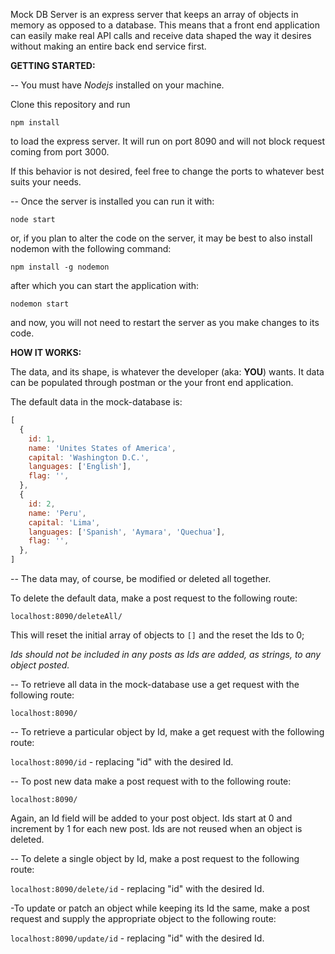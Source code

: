 Mock DB Server is an express server that keeps an array of objects in memory as opposed to a database. This means that a front end application can easily make real API calls and receive data shaped the way it desires without making an entire back end service first.

**GETTING STARTED:**

-- You must have *Nodejs* installed on your machine.

Clone this repository and run

```console
npm install
```

to load the express server. It will run on port 8090 and will not block request coming from port 3000.

If this behavior is not desired, feel free to change the ports to whatever best suits your needs.

-- Once the server is installed you can run it with:

```console
node start
```

or, if you plan to alter the code on the server, it may be best to also install nodemon with the following command:

```console
npm install -g nodemon
````

after which you can start the application with:

```console
nodemon start
```

and now, you will not need to restart the server as you make changes to its code.

**HOW IT WORKS:**

The data, and its shape, is whatever the developer (aka: **YOU**) wants. It data can be populated through postman or the your front end application.

The default data in the mock-database is:

```javascript
[
  {
    id: 1,
    name: 'Unites States of America',
    capital: 'Washington D.C.',
    languages: ['English'],
    flag: '',
  },
  {
    id: 2,
    name: 'Peru',
    capital: 'Lima',
    languages: ['Spanish', 'Aymara', 'Quechua'],
    flag: '',
  },
]
````

-- The data may, of course, be modified or deleted all together.

To delete the default data, make a post request to the following route:

`localhost:8090/deleteAll/`

This will reset the initial array of objects to `[]` and the reset the Ids to 0;


*Ids should not be included in any posts as Ids are added, as strings, to any object posted.*


-- To retrieve all data in the mock-database use a get request with the following route:

`localhost:8090/`


-- To retrieve a particular object by Id, make a get request with the following route:

`localhost:8090/id` - replacing "id" with the desired Id.


-- To post new data make a post request with to the following route:

`localhost:8090/`


Again, an Id field will be added to your post object. Ids start at 0 and increment by 1 for each new post. Ids are not reused when an object is deleted.


-- To delete a single object by Id, make a post request to the following route:

`localhost:8090/delete/id` - replacing "id" with the desired Id.


-To update or patch an object while keeping its Id the same, make a post request  and supply the appropriate object to the following route:

`localhost:8090/update/id` - replacing "id" with the desired Id.
